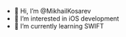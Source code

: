 - 👋 Hi, I’m @MikhailKosarev
- 👀 I’m interested in iOS development
- 🌱 I’m currently learning SWIFT

<!---
MikhailKosarev/MikhailKosarev is a ✨ special ✨ repository because its `README.md` (this file) appears on your GitHub profile.
You can click the Preview link to take a look at your changes.
--->
